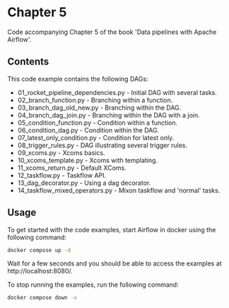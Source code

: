 # Chapter 5

Code accompanying Chapter 5 of the book 'Data pipelines with Apache Airflow'.

## Contents

This code example contains the following DAGs:

- 01_rocket_pipeline_dependencies.py - Initial DAG with several tasks.
- 02_branch_function.py - Branching within a function.
- 03_branch_dag_old_new.py - Branching within the DAG.
- 04_branch_dag_join.py - Branching within the DAG with a join.
- 05_condition_function.py - Condition within a function.
- 06_condition_dag.py - Condition within the DAG.
- 07_latest_only_condition.py - Condition for latest only.
- 08_trigger_rules.py - DAG illustrating several trigger rules.
- 09_xcoms.py - Xcoms basics.
- 10_xcoms_template.py - Xcoms with templating.
- 11_xcoms_return.py - Default XComs.
- 12_taskflow.py - Taskflow API.
- 13_dag_decorator.py - Using a dag decorator.
- 14_taskflow_mixed_operators.py - Mixon taskflow and 'normal' tasks.

## Usage

To get started with the code examples, start Airflow in docker using the following command:

```bash
docker compose up -d
```

Wait for a few seconds and you should be able to access the examples at http://localhost:8080/.

To stop running the examples, run the following command:

```bash
docker compose down -v
```
